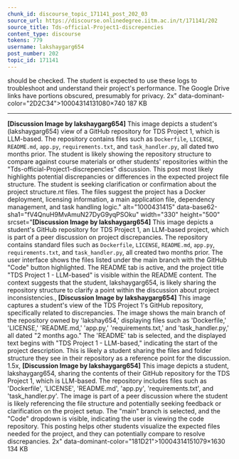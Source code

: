 ```yaml
---
chunk_id: discourse_topic_171141_post_202_03
source_url: https://discourse.onlinedegree.iitm.ac.in/t/171141/202
source_title: Tds-official-Project1-discrepencies
content_type: discourse
tokens: 779
username: lakshaygarg654
post_number: 202
topic_id: 171141
---
```


 should be checked. The student is expected to use these logs to troubleshoot and understand their project's performance. The Google Drive links have portions obscured, presumably for privacy. 2x" data-dominant-color="2D2C34">10004314131080×740 187 KB

---

**[Discussion Image by lakshaygarg654]** This image depicts a student's (lakshaygarg654) view of a GitHub repository for TDS Project 1, which is LLM-based. The repository contains files such as `Dockerfile`, `LICENSE`, `README.md`, `app.py`, `requirements.txt`, and `task_handler.py`, all dated two months prior. The student is likely showing the repository structure to compare against course materials or other students' repositories within the "Tds-official-Project1-discrepencies" discussion. This post most likely highlights potential discrepancies or differences in the expected project file structure. The student is seeking clarification or confirmation about the project structure.nt files. The files suggest the project has a Docker deployment, licensing information, a main application file, dependency management, and task handling logic." alt="1000431415" data-base62-sha1="fV4QnuH9MvAmuN27DyG9yqPSOku" width="330" height="500" srcset="**[Discussion Image by lakshaygarg654]** This image depicts a student's GitHub repository for TDS Project 1, an LLM-based project, which is part of a peer discussion on project discrepancies. The repository contains standard files such as `Dockerfile`, `LICENSE`, `README.md`, `app.py`, `requirements.txt`, and `task_handler.py`, all created two months prior. The user interface shows the files listed under the main branch with the GitHub "Code" button highlighted. The README tab is active, and the project title "TDS Project 1 - LLM-based" is visible within the README content. The context suggests that the student, lakshaygarg654, is likely sharing the repository structure to clarify a point within the discussion about project inconsistencies., **[Discussion Image by lakshaygarg654]** This image captures a student's view of the TDS Project 1's GitHub repository, specifically related to discrepancies. The image shows the main branch of the repository owned by 'lakshay654,' displaying files such as 'Dockerfile,' 'LICENSE,' 'README.md,' 'app.py,' 'requirements.txt,' and 'task_handler.py,' all dated "2 months ago." The 'README' tab is selected, and the displayed text begins with "TDS Project 1 - LLM-based," indicating the start of the project description. This is likely a student sharing the files and folder structure they see in their repository as a reference point for the discussion. 1.5x, **[Discussion Image by lakshaygarg654]** This image depicts a student, lakshaygarg654, sharing the contents of their GitHub repository for the TDS Project 1, which is LLM-based. The repository includes files such as 'Dockerfile', 'LICENSE', 'README.md', 'app.py', 'requirements.txt', and 'task_handler.py'. The image is part of a peer discussion where the student is likely referencing the file structure and potentially seeking feedback or clarification on the project setup. The "main" branch is selected, and the "Code" dropdown is visible, indicating the user is viewing the code repository. This posting helps other students visualize the expected files needed for the project, and they can potentially compare to resolve discrepancies. 2x" data-dominant-color="181D21">10004314151079×1630 134 KB
